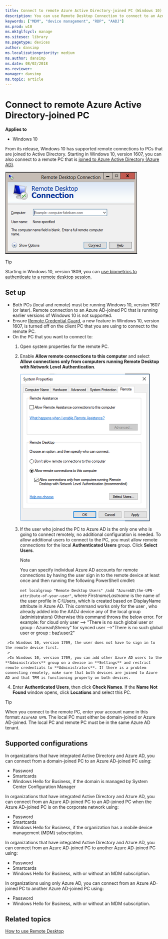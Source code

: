 ```yaml
---
title: Connect to remote Azure Active Directory-joined PC (Windows 10)
description: You can use Remote Desktop Connection to connect to an Azure AD-joined PC.
keywords: ["MDM", "device management", "RDP", "AADJ"]
ms.prod: w10
ms.mktglfcycl: manage
ms.sitesec: library
ms.pagetype: devices
author: dansimp
ms.localizationpriority: medium
ms.author: dansimp
ms.date: 08/02/2018
ms.reviewer: 
manager: dansimp
ms.topic: article
---
```


# Connect to remote Azure Active Directory-joined PC


**Applies to**

-   Windows 10

From its release, Windows 10 has supported remote connections to PCs that are joined to Active Directory. Starting in Windows 10, version 1607, you can also connect to a remote PC that is [joined to Azure Active Directory (Azure AD)](https://docs.microsoft.com/azure/active-directory/user-help/device-management-azuread-joined-devices-setup).

![Remote Desktop Connection client](images/rdp.png)

>[!TIP]
>Starting in Windows 10, version 1809, you can [use biometrics to authenticate to a remote desktop session.](https://docs.microsoft.com/windows/whats-new/whats-new-windows-10-version-1809#remote-desktop-with-biometrics)

## Set up

- Both PCs (local and remote) must be running Windows 10, version 1607 (or later). Remote connection to an Azure AD-joined PC that is running earlier versions of Windows 10 is not supported.
- Ensure [Remote Credential Guard](/windows/access-protection/remote-credential-guard), a new feature in Windows 10, version 1607, is turned off on the client PC that you are using to connect to the remote PC.
- On the PC that you want to connect to:
  1. Open system properties for the remote PC. 
  2. Enable **Allow remote connections to this computer** and select **Allow connections only from computers running Remote Desktop with Network Level Authentication**. 

     ![Allow remote connections to this computer](images/allow-rdp.png)

  3. If the user who joined the PC to Azure AD is the only one who is going to connect remotely, no additional configuration is needed. To allow additional users to connect to the PC, you must allow remote connections for the local **Authenticated Users** group. Click **Select Users**. 
     >[!NOTE]
     >You can specify individual Azure AD accounts for remote connections by having the user sign in to the remote device at least once and then running the following PowerShell cmdlet:
     >
     >`net localgroup "Remote Desktop Users" /add "AzureAD\the-UPN-attribute-of-your-user"`, where *FirstnameLastname* is the name of the user profile in C:\Users\, which is created based on DisplayName attribute in Azure AD.
     > This command works only for the user , who already added into the AADJ device any of the local group (administrators)
Otherwise this command throws the below error. For example: 
     > for cloud only user --> "There is no such global user or group : Azuread\Shenry"
     > for synced user -->"There is no such global user or group : baz\user2"
>
     >In Windows 10, version 1709, the user does not have to sign in to the remote device first.
     >
     >In Windows 10, version 1709, you can add other Azure AD users to the **Administrators** group on a device in **Settings** and restrict remote credentials to **Administrators**. If there is a problem connecting remotely, make sure that both devices are joined to Azure AD and that TPM is functioning properly on both devices.

  4. Enter **Authenticated Users**, then click **Check Names**. If the **Name Not Found** window opens, click **Locations** and select this PC.

  >[!TIP]
  >When you connect to the remote PC, enter your account name in this format: `AzureAD UPN`. The local PC must either be domain-joined or Azure AD-joined. The local PC and remote PC must be in the same Azure AD tenant.

 
## Supported configurations
 
In organizations that have integrated Active Directory and Azure AD, you can connect from a domain-joined PC to an Azure AD-joined PC using:

- Password
- Smartcards
- Windows Hello for Business, if the domain is managed by System Center Configuration Manager

In organizations that have integrated Active Directory and Azure AD, you can connect from an Azure AD-joined PC to an AD-joined PC when the Azure AD-joined PC is on the corporate network using:

- Password
- Smartcards
- Windows Hello for Business, if the organization has a mobile device management (MDM) subscription. 

In organizations that have integrated Active Directory and Azure AD, you can connect from an Azure AD-joined PC to another Azure AD-joined PC using:

- Password
- Smartcards
- Windows Hello for Business, with or without an MDM subscription. 

 
In organizations using only Azure AD, you can connect from an Azure AD-joined PC to another Azure AD-joined PC using:

- Password
- Windows Hello for Business, with or without an MDM subscription. 



## Related topics

[How to use Remote Desktop](https://support.microsoft.com/instantanswers/ff521c86-2803-4bc0-a5da-7df445788eb9/how-to-use-remote-desktop)




 

 





